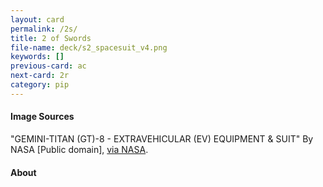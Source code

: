 ```yaml
---
layout: card
permalink: /2s/
title: 2 of Swords
file-name: deck/s2_spacesuit_v4.png
keywords: []
previous-card: ac
next-card: 2r
category: pip
---
```


#### Image Sources
"GEMINI-TITAN (GT)-8 - EXTRAVEHICULAR (EV) EQUIPMENT & SUIT" By NASA [Public domain], [via NASA](https://images.nasa.gov/details-S66-17475.html).

#### About
